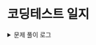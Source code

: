 # 코딩테스트 일지

<details>
<summary>문제 풀이 로그</summary>
<div markdown="1">       
<p>2022/11/09</p>
<p>완전탐색 : </p>
<p>2022/11/09</p>
<p>2022/11/09</p>
<p>dp : 1</p>
<p>dp : 1</p>
</div>
</details>

